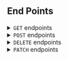## End Points
<details>
  <summary> <code>GET</code> endpoints </summary>

##### 1. All Projects 
GET path:`/api/v1/projects`
- Sample Response (ok) status: 200
- Will return an array of all projects, each as an object.
- Each object will contain the following:
```js
{
		id: 1,
		title: 'Foster',
		  palettes: [{
            id: 20,
            name: 'trish colors',
            color1: '#F7C59F',
            color2: '#2A324B',
            color3: '#767B91',
            color4: '#C7CCDB',
            color5: '#E1E5EE',
            project_id: 1
        },
        {
            id: 21,
            name: 'foster colors',
            color1: '#57739',
            color2: '#BDD5EA',
            color3: '#F7F7FF',
            color4: '#FE5F55',
            color5: '#495867',
            project_id: 1

        },
        {
            id: 23,
            name:'heather colors',
            color1:'#000000',
            color2:'#363946',
            color3:'#696773',
            color4:'#819595',
            color5:'#B1B6A6',
            project_id: 1
            }]
	}
```
- `Sample Response (error) status: 500`
```js
{ error: "Could not find projects" }
```
##### 2. Return all Palettes for a specific project
GET path:`/api/v1/projects/:id/palettes`
- Sample Response (ok) status: 200
- Will return specific palettes referencing a project id.
- Each palette object will contain the following:
```js
{
            id: 23,
            name:'heather colors',
            color1:'#000000',
            color2:'#363946',
            color3:'#696773',
            color4:'#819595',
            color5:'#B1B6A6',
            project_id: 1
            }
```
- `Sample Response (error) status: 404`
```js
{ error: "Could not find project with id of 1. Please try again." }
```

##### 3. A specific project by id
GET path:`/api/v1/projects/:id`
- Sample Response (ok) status: 200
- Will return an object with a specific Project
- Each sighting object will contain the following:
```js
{
		id: 1,
		title: 'Foster',
		  palettes: [{
            id: 20,
            name: 'trish colors',
            color1: '#F7C59F',
            color2: '#2A324B',
            color3: '#767B91',
            color4: '#C7CCDB',
            color5: '#E1E5EE',
            project_id: 1
        },
        {
            id: 21,
            name: 'foster colors',
            color1: '#57739',
            color2: '#BDD5EA',
            color3: '#F7F7FF',
            color4: '#FE5F55',
            color5: '#495867',
            project_id: 1

        },
        {
            id: 23,
            name:'heather colors',
            color1:'#000000',
            color2:'#363946',
            color3:'#696773',
            color4:'#819595',
            color5:'#B1B6A6',
            project_id: 1
            }]
	}
```
- Sample Response (error) status: 404
```js
{ 
  error: "no project found with id 2 found" 
}
```

##### 4. A Palette for a specific palette id
GET path:`/api/v1/projects/:projectId/palettes/:paletteId`
- Sample Response (ok) status: 200
- Will return an object of a palette with a specific id
- Each Palette object will contain the following:
```js
      {
            id: 23,
            name:'heather colors',
            color1:'#000000',
            color2:'#363946',
            color3:'#696773',
            color4:'#819595',
            color5:'#B1B6A6',
            project_id: 1
        }
```
- Sample Response (error) status: 404
```js
{ 
  error: "no palette found with 24 id found" 
}
```
</details>
<details>
  <summary> <code>POST</code> endpoints </summary>

##### 1. Create a Project
POST path:`/api/v1/projects`
This Post requires title. Logic is built in to verify a title is included.
Format of POST body:
```js
{
	title: 'Trish',
	
}
```
- Sample Response (ok) status: 201
```js
{ id: 93, title: 'trish'}
```
- Sample Response (error) status: 422 - When all the parameters are not provided:
```js
{
				error: `The expected format is { title: <String> }. You're missing a ${requiredParameter} property.`
			}
```

##### 2. Create a palette for a specific project
POST path:`/api/v1/projects/:id/palettes`
This Post requires name of palette and 5 colors . Logic is built in to verify name and 5 colors.
Format of POST body:
```js
{
  name: 'foster colors',
    color1: '#12345'
    color2: '#12345'
    color3: '#12345'
    color4: '#12345'
    color5: '#12345'
}
```
- Sample Response (ok) status: 201
```js
{
    id: 1,
  name: 'foster colors',
    color1: '#12345'
    color2: '#12345'
    color3: '#12345'
    color4: '#12345'
    color5: '#12345'
}
```
- Sample Response (error) status: 422 - When all the parameters are not provided:
```js
{
				error: `The expected format is { name: <String>, color1: <String>, color2: <String>, color3: <String>, color4: <String>, color5: <String> }. You're missing a ${requiredParameter} property.`
			}
```

</details>
<details>
  <summary> <code>DELETE</code> endpoints </summary>

##### 1. DELETE A Specific Project
DELETE path:'/api/v1/projects/:id'
- This only requires the id of the Project you want to delete
- Sample Response (ok) status: 201 with message
```js
`Project <projectId> has been successfully deleted.`
```
##### 2. DELETE A Specific palette
DELETE path:'api/v1/projects/:projectId/palettes/:paletteId'
- This only requires the id of the Palette you want to delete
- Sample Response (ok) status: 201 with message
```js
`Palette <paletteId> has been successfully deleted.`
```
</details>
<details>
  <summary> <code>PATCH</code> endpoints </summary>

##### 1. PATCH A Specific Project
PATCH path:'/api/v1/projects/:projectId'
- This requires the id of the Project you want to patch
- Body needs to hold the part of the Project to update
- Sample Response (ok) status: 20 with new title
```js
{title: <title of project>}
```
##### 2. PATCH A Specific Palette
PATCH path:'/api/v1/projects/:projectId/palettes/:paletteId'
- This only requires the id of the Palette you want to patch
- Body needs to hold the part of the Palette to update
- Sample Response (ok) status: 201 with message
```js
{ newName: <name of paleette> }
```
</details>